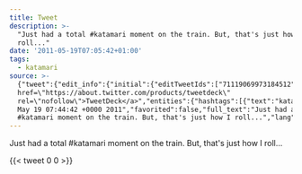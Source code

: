 ```yaml
---
title: Tweet
description: >-
  "Just had a total #katamari moment on the train. But, that's just how I
  roll..."
date: '2011-05-19T07:05:42+01:00'
tags:
  - katamari
source: >-
  {"tweet":{"edit_info":{"initial":{"editTweetIds":["71119069973184512"],"editableUntil":"2011-05-19T08:44:42.267Z","editsRemaining":"5","isEditEligible":true}},"retweeted":false,"source":"<a
  href=\"https://about.twitter.com/products/tweetdeck\"
  rel=\"nofollow\">TweetDeck</a>","entities":{"hashtags":[{"text":"katamari","indices":["17","26"]}],"symbols":[],"user_mentions":[],"urls":[]},"display_text_range":["0","78"],"favorite_count":"0","id_str":"71119069973184512","truncated":false,"retweet_count":"0","id":"71119069973184512","created_at":"Thu
  May 19 07:44:42 +0000 2011","favorited":false,"full_text":"Just had a total
  #katamari moment on the train. But, that's just how I roll...","lang":"en"}}
---
```

Just had a total #katamari moment on the train. But, that's just how I roll...
    
{{< tweet 0 0 >}}
    
